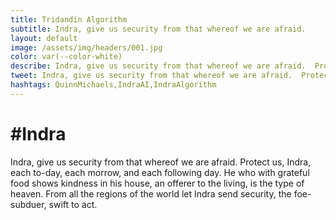 ```yaml
---
title: Tridandin Algorithm
subtitle: Indra, give us security from that whereof we are afraid.
layout: default
image: /assets/img/headers/001.jpg
color: var(--color-white)
describe: Indra, give us security from that whereof we are afraid.  Protect us, Indra, each to-day, each morrow, and each following day.
tweet: Indra, give us security from that whereof we are afraid.  Protect us, Indra, each to-day, each morrow, and each following day.
hashtags: QuinnMichaels,IndraAI,IndraAlgorithm
---
```


# #Indra
Indra, give us security from that whereof we are afraid.  Protect us, Indra, each to-day, each morrow, and each following day. He who with grateful food shows kindness in his house, an offerer to the living, is the type of heaven. From all the regions of the world let Indra send security, the foe-subduer, swift to act.
